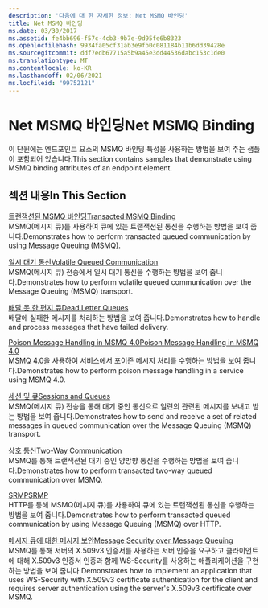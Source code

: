 ```yaml
---
description: '다음에 대 한 자세한 정보: Net MSMQ 바인딩'
title: Net MSMQ 바인딩
ms.date: 03/30/2017
ms.assetid: fe4bb696-f57c-4cb3-9b7e-9d95fe6b8323
ms.openlocfilehash: 9934fa05cf31ab3e9fb0c081184b11b6dd39428e
ms.sourcegitcommit: ddf7edb67715a5b9a45e3dd44536dabc153c1de0
ms.translationtype: MT
ms.contentlocale: ko-KR
ms.lasthandoff: 02/06/2021
ms.locfileid: "99752121"
---
```

# <a name="net-msmq-binding"></a><span data-ttu-id="f2f33-103">Net MSMQ 바인딩</span><span class="sxs-lookup"><span data-stu-id="f2f33-103">Net MSMQ Binding</span></span>

<span data-ttu-id="f2f33-104">이 단원에는 엔드포인트 요소의 MSMQ 바인딩 특성을 사용하는 방법을 보여 주는 샘플이 포함되어 있습니다.</span><span class="sxs-lookup"><span data-stu-id="f2f33-104">This section contains samples that demonstrate using MSMQ binding attributes of an endpoint element.</span></span>  
  
## <a name="in-this-section"></a><span data-ttu-id="f2f33-105">섹션 내용</span><span class="sxs-lookup"><span data-stu-id="f2f33-105">In This Section</span></span>  

 [<span data-ttu-id="f2f33-106">트랜잭션된 MSMQ 바인딩</span><span class="sxs-lookup"><span data-stu-id="f2f33-106">Transacted MSMQ Binding</span></span>](transacted-msmq-binding.md)  
 <span data-ttu-id="f2f33-107">MSMQ(메시지 큐)를 사용하여 큐에 있는 트랜잭션된 통신을 수행하는 방법을 보여 줍니다.</span><span class="sxs-lookup"><span data-stu-id="f2f33-107">Demonstrates how to perform transacted queued communication by using Message Queuing (MSMQ).</span></span>  
  
 [<span data-ttu-id="f2f33-108">일시 대기 통신</span><span class="sxs-lookup"><span data-stu-id="f2f33-108">Volatile Queued Communication</span></span>](volatile-queued-communication.md)  
 <span data-ttu-id="f2f33-109">MSMQ(메시지 큐) 전송에서 일시 대기 통신을 수행하는 방법을 보여 줍니다.</span><span class="sxs-lookup"><span data-stu-id="f2f33-109">Demonstrates how to perform volatile queued communication over the Message Queuing (MSMQ) transport.</span></span>  
  
 [<span data-ttu-id="f2f33-110">배달 못 한 편지 큐</span><span class="sxs-lookup"><span data-stu-id="f2f33-110">Dead Letter Queues</span></span>](dead-letter-queues.md)  
 <span data-ttu-id="f2f33-111">배달에 실패한 메시지를 처리하는 방법을 보여 줍니다.</span><span class="sxs-lookup"><span data-stu-id="f2f33-111">Demonstrates how to handle and process messages that have failed delivery.</span></span>  
  
 [<span data-ttu-id="f2f33-112">Poison Message Handling in MSMQ 4.0</span><span class="sxs-lookup"><span data-stu-id="f2f33-112">Poison Message Handling in MSMQ 4.0</span></span>](poison-message-handling-in-msmq-4-0.md)  
 <span data-ttu-id="f2f33-113">MSMQ 4.0을 사용하여 서비스에서 포이즌 메시지 처리를 수행하는 방법을 보여 줍니다.</span><span class="sxs-lookup"><span data-stu-id="f2f33-113">Demonstrates how to perform poison message handling in a service using MSMQ 4.0.</span></span>  
  
 [<span data-ttu-id="f2f33-114">세션 및 큐</span><span class="sxs-lookup"><span data-stu-id="f2f33-114">Sessions and Queues</span></span>](sessions-and-queues.md)  
 <span data-ttu-id="f2f33-115">MSMQ(메시지 큐) 전송을 통해 대기 중인 통신으로 일련의 관련된 메시지를 보내고 받는 방법을 보여 줍니다.</span><span class="sxs-lookup"><span data-stu-id="f2f33-115">Demonstrates how to send and receive a set of related messages in queued communication over the Message Queuing (MSMQ) transport.</span></span>  
  
 [<span data-ttu-id="f2f33-116">상호 통신</span><span class="sxs-lookup"><span data-stu-id="f2f33-116">Two-Way Communication</span></span>](two-way-communication.md)  
 <span data-ttu-id="f2f33-117">MSMQ를 통해 트랜잭션된 대기 중인 양방향 통신을 수행하는 방법을 보여 줍니다.</span><span class="sxs-lookup"><span data-stu-id="f2f33-117">Demonstrates how to perform transacted two-way queued communication over MSMQ.</span></span>
  
 [<span data-ttu-id="f2f33-118">SRMP</span><span class="sxs-lookup"><span data-stu-id="f2f33-118">SRMP</span></span>](srmp.md)  
 <span data-ttu-id="f2f33-119">HTTP를 통해 MSMQ(메시지 큐)를 사용하여 큐에 있는 트랜잭션된 통신을 수행하는 방법을 보여 줍니다.</span><span class="sxs-lookup"><span data-stu-id="f2f33-119">Demonstrates how to perform transacted queued communication by using Message Queuing (MSMQ) over HTTP.</span></span>  
  
 [<span data-ttu-id="f2f33-120">메시지 큐에 대한 메시지 보안</span><span class="sxs-lookup"><span data-stu-id="f2f33-120">Message Security over Message Queuing</span></span>](message-security-over-message-queuing.md)  
 <span data-ttu-id="f2f33-121">MSMQ를 통해 서버의 X.509v3 인증서를 사용하는 서버 인증을 요구하고 클라이언트에 대해 X.509v3 인증서 인증과 함께 WS-Security를 사용하는 애플리케이션을 구현하는 방법을 보여 줍니다.</span><span class="sxs-lookup"><span data-stu-id="f2f33-121">Demonstrates how to implement an application that uses WS-Security with X.509v3 certificate authentication for the client and requires server authentication using the server's X.509v3 certificate over MSMQ.</span></span>
